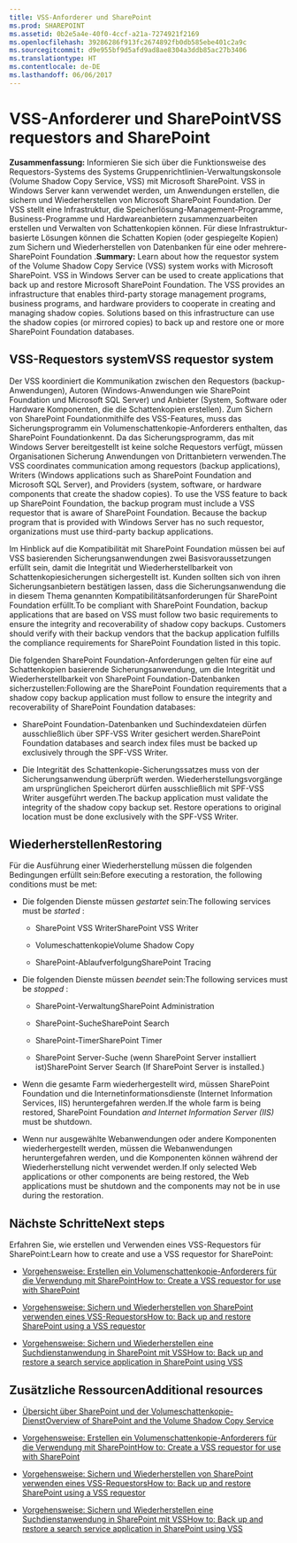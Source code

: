 ```yaml
---
title: VSS-Anforderer und SharePoint
ms.prod: SHAREPOINT
ms.assetid: 0b2e5a4e-40f0-4ccf-a21a-7274921f2169
ms.openlocfilehash: 39286286f913fc2674892fb0db585ebe401c2a9c
ms.sourcegitcommit: d9e955bf9d5afd9ad8ae8304a3ddb85ac27b3406
ms.translationtype: HT
ms.contentlocale: de-DE
ms.lasthandoff: 06/06/2017
---
```

# <a name="vss-requestors-and-sharepoint"></a><span data-ttu-id="ce626-102">VSS-Anforderer und SharePoint</span><span class="sxs-lookup"><span data-stu-id="ce626-102">VSS requestors and SharePoint</span></span>
 <span data-ttu-id="ce626-p101">**Zusammenfassung:** Informieren Sie sich über die Funktionsweise des Requestors-Systems des Systems Gruppenrichtlinien-Verwaltungskonsole (Volume Shadow Copy Service, VSS) mit Microsoft SharePoint. VSS in Windows Server kann verwendet werden, um Anwendungen erstellen, die sichern und Wiederherstellen von Microsoft SharePoint Foundation. Der VSS stellt eine Infrastruktur, die Speicherlösung-Management-Programme, Business-Programme und Hardwareanbietern zusammenzuarbeiten erstellen und Verwalten von Schattenkopien können. Für diese Infrastruktur-basierte Lösungen können die Schatten Kopien (oder gespiegelte Kopien) zum Sichern und Wiederherstellen von Datenbanken für eine oder mehrere- SharePoint Foundation .</span><span class="sxs-lookup"><span data-stu-id="ce626-p101">**Summary:** Learn about how the requestor system of the Volume Shadow Copy Service (VSS) system works with Microsoft SharePoint. VSS in Windows Server can be used to create applications that back up and restore Microsoft SharePoint Foundation. The VSS provides an infrastructure that enables third-party storage management programs, business programs, and hardware providers to cooperate in creating and managing shadow copies. Solutions based on this infrastructure can use the shadow copies (or mirrored copies) to back up and restore one or more SharePoint Foundation databases.</span></span>
  
    
    


## <a name="vss-requestor-system"></a><span data-ttu-id="ce626-107">VSS-Requestors system</span><span class="sxs-lookup"><span data-stu-id="ce626-107">VSS requestor system</span></span>

<span data-ttu-id="ce626-p102">Der VSS koordiniert die Kommunikation zwischen den Requestors (backup-Anwendungen), Autoren (Windows-Anwendungen wie SharePoint Foundation und Microsoft SQL Server) und Anbieter (System, Software oder Hardware Komponenten, die die Schattenkopien erstellen). Zum Sichern von SharePoint Foundationmithilfe des VSS-Features, muss das Sicherungsprogramm ein Volumenschattenkopie-Anforderers enthalten, das SharePoint Foundationkennt. Da das Sicherungsprogramm, das mit Windows Server bereitgestellt ist keine solche Requestors verfügt, müssen Organisationen Sicherung Anwendungen von Drittanbietern verwenden.</span><span class="sxs-lookup"><span data-stu-id="ce626-p102">The VSS coordinates communication among requestors (backup applications), Writers (Windows applications such as SharePoint Foundation and Microsoft SQL Server), and Providers (system, software, or hardware components that create the shadow copies). To use the VSS feature to back up SharePoint Foundation, the backup program must include a VSS requestor that is aware of SharePoint Foundation. Because the backup program that is provided with Windows Server has no such requestor, organizations must use third-party backup applications.</span></span>
  
    
    
<span data-ttu-id="ce626-p103">Im Hinblick auf die Kompatibilität mit SharePoint Foundation müssen bei auf VSS basierenden Sicherungsanwendungen zwei Basisvoraussetzungen erfüllt sein, damit die Integrität und Wiederherstellbarkeit von Schattenkopiesicherungen sichergestellt ist. Kunden sollten sich von ihren Sicherungsanbietern bestätigen lassen, dass die Sicherungsanwendung die in diesem Thema genannten Kompatibilitätsanforderungen für SharePoint Foundation erfüllt.</span><span class="sxs-lookup"><span data-stu-id="ce626-p103">To be compliant with SharePoint Foundation, backup applications that are based on VSS must follow two basic requirements to ensure the integrity and recoverability of shadow copy backups. Customers should verify with their backup vendors that the backup application fulfills the compliance requirements for SharePoint Foundation listed in this topic.</span></span>
  
    
    
<span data-ttu-id="ce626-113">Die folgenden SharePoint Foundation-Anforderungen gelten für eine auf Schattenkopien basierende Sicherungsanwendung, um die Integrität und Wiederherstellbarkeit von SharePoint Foundation-Datenbanken sicherzustellen:</span><span class="sxs-lookup"><span data-stu-id="ce626-113">Following are the SharePoint Foundation requirements that a shadow copy backup application must follow to ensure the integrity and recoverability of SharePoint Foundation databases:</span></span> 
  
    
    

- <span data-ttu-id="ce626-114">SharePoint Foundation-Datenbanken und Suchindexdateien dürfen ausschließlich über SPF-VSS Writer gesichert werden.</span><span class="sxs-lookup"><span data-stu-id="ce626-114">SharePoint Foundation databases and search index files must be backed up exclusively through the SPF-VSS Writer.</span></span>
    
  
- <span data-ttu-id="ce626-p104">Die Integrität des Schattenkopie-Sicherungssatzes muss von der Sicherungsanwendung überprüft werden. Wiederherstellungsvorgänge am ursprünglichen Speicherort dürfen ausschließlich mit SPF-VSS Writer ausgeführt werden.</span><span class="sxs-lookup"><span data-stu-id="ce626-p104">The backup application must validate the integrity of the shadow copy backup set. Restore operations to original location must be done exclusively with the SPF-VSS Writer.</span></span>
    
  

## <a name="restoring"></a><span data-ttu-id="ce626-117">Wiederherstellen</span><span class="sxs-lookup"><span data-stu-id="ce626-117">Restoring</span></span>

<span data-ttu-id="ce626-118">Für die Ausführung einer Wiederherstellung müssen die folgenden Bedingungen erfüllt sein:</span><span class="sxs-lookup"><span data-stu-id="ce626-118">Before executing a restoration, the following conditions must be met:</span></span>
  
    
    

- <span data-ttu-id="ce626-119">Die folgenden Dienste müssen  *gestartet*  sein:</span><span class="sxs-lookup"><span data-stu-id="ce626-119">The following services must be  *started*  :</span></span>
    
  - <span data-ttu-id="ce626-120">SharePoint VSS Writer</span><span class="sxs-lookup"><span data-stu-id="ce626-120">SharePoint VSS Writer</span></span>
    
  
  - <span data-ttu-id="ce626-121">Volumeschattenkopie</span><span class="sxs-lookup"><span data-stu-id="ce626-121">Volume Shadow Copy</span></span>
    
  
  - <span data-ttu-id="ce626-122">SharePoint-Ablaufverfolgung</span><span class="sxs-lookup"><span data-stu-id="ce626-122">SharePoint Tracing</span></span>
    
  
- <span data-ttu-id="ce626-123">Die folgenden Dienste müssen  *beendet*  sein:</span><span class="sxs-lookup"><span data-stu-id="ce626-123">The following services must be  *stopped*  :</span></span>
    
  - <span data-ttu-id="ce626-124">SharePoint-Verwaltung</span><span class="sxs-lookup"><span data-stu-id="ce626-124">SharePoint Administration</span></span>
    
  
  - <span data-ttu-id="ce626-125">SharePoint-Suche</span><span class="sxs-lookup"><span data-stu-id="ce626-125">SharePoint Search</span></span>
    
  
  - <span data-ttu-id="ce626-126">SharePoint-Timer</span><span class="sxs-lookup"><span data-stu-id="ce626-126">SharePoint Timer</span></span>
    
  
  - <span data-ttu-id="ce626-127">SharePoint Server-Suche (wenn SharePoint Server installiert ist)</span><span class="sxs-lookup"><span data-stu-id="ce626-127">SharePoint Server Search (If SharePoint Server is installed.)</span></span>
    
  
- <span data-ttu-id="ce626-128">Wenn die gesamte Farm wiederhergestellt wird, müssen SharePoint Foundation und die Internetinformationsdienste (Internet Information Services, IIS) heruntergefahren werden.</span><span class="sxs-lookup"><span data-stu-id="ce626-128">If the whole farm is being restored, SharePoint Foundation *and Internet Information Server (IIS)*  must be shutdown.</span></span>
    
  
- <span data-ttu-id="ce626-129">Wenn nur ausgewählte Webanwendungen oder andere Komponenten wiederhergestellt werden, müssen die Webanwendungen heruntergefahren werden, und die Komponenten können während der Wiederherstellung nicht verwendet werden.</span><span class="sxs-lookup"><span data-stu-id="ce626-129">If only selected Web applications or other components are being restored, the Web applications must be shutdown and the components may not be in use during the restoration.</span></span>
    
  

## <a name="next-steps"></a><span data-ttu-id="ce626-130">Nächste Schritte</span><span class="sxs-lookup"><span data-stu-id="ce626-130">Next steps</span></span>
<span data-ttu-id="ce626-131"><a name="Next"> </a></span><span class="sxs-lookup"><span data-stu-id="ce626-131"></span></span>

<span data-ttu-id="ce626-132">Erfahren Sie, wie erstellen und Verwenden eines VSS-Requestors für SharePoint:</span><span class="sxs-lookup"><span data-stu-id="ce626-132">Learn how to create and use a VSS requestor for SharePoint:</span></span>
  
    
    

-  [<span data-ttu-id="ce626-133">Vorgehensweise: Erstellen ein Volumenschattenkopie-Anforderers für die Verwendung mit SharePoint</span><span class="sxs-lookup"><span data-stu-id="ce626-133">How to: Create a VSS requestor for use with SharePoint</span></span>](how-to-create-a-vss-requestor-for-use-with-sharepoint)
    
  
-  [<span data-ttu-id="ce626-134">Vorgehensweise: Sichern und Wiederherstellen von SharePoint verwenden eines VSS-Requestors</span><span class="sxs-lookup"><span data-stu-id="ce626-134">How to: Back up and restore SharePoint using a VSS requestor</span></span>](how-to-back-up-and-restore-sharepoint-using-a-vss-requestor)
    
  
-  [<span data-ttu-id="ce626-135">Vorgehensweise: Sichern und Wiederherstellen eine Suchdienstanwendung in SharePoint mit VSS</span><span class="sxs-lookup"><span data-stu-id="ce626-135">How to: Back up and restore a search service application in SharePoint using VSS</span></span>](how-to-back-up-and-restore-a-search-service-application-in-sharepoint-using)
    
  

## <a name="additional-resources"></a><span data-ttu-id="ce626-136">Zusätzliche Ressourcen</span><span class="sxs-lookup"><span data-stu-id="ce626-136">Additional resources</span></span>
<span data-ttu-id="ce626-137"><a name="bk_addresources"> </a></span><span class="sxs-lookup"><span data-stu-id="ce626-137"></span></span>


-  [<span data-ttu-id="ce626-138">Übersicht über SharePoint und der Volumeschattenkopie-Dienst</span><span class="sxs-lookup"><span data-stu-id="ce626-138">Overview of SharePoint and the Volume Shadow Copy Service</span></span>](overview-of-sharepoint-and-the-volume-shadow-copy-service)
    
  
-  [<span data-ttu-id="ce626-139">Vorgehensweise: Erstellen ein Volumenschattenkopie-Anforderers für die Verwendung mit SharePoint</span><span class="sxs-lookup"><span data-stu-id="ce626-139">How to: Create a VSS requestor for use with SharePoint</span></span>](how-to-create-a-vss-requestor-for-use-with-sharepoint)
    
  
-  [<span data-ttu-id="ce626-140">Vorgehensweise: Sichern und Wiederherstellen von SharePoint verwenden eines VSS-Requestors</span><span class="sxs-lookup"><span data-stu-id="ce626-140">How to: Back up and restore SharePoint using a VSS requestor</span></span>](how-to-back-up-and-restore-sharepoint-using-a-vss-requestor)
    
  
-  [<span data-ttu-id="ce626-141">Vorgehensweise: Sichern und Wiederherstellen eine Suchdienstanwendung in SharePoint mit VSS</span><span class="sxs-lookup"><span data-stu-id="ce626-141">How to: Back up and restore a search service application in SharePoint using VSS</span></span>](how-to-back-up-and-restore-a-search-service-application-in-sharepoint-using)
    
  

